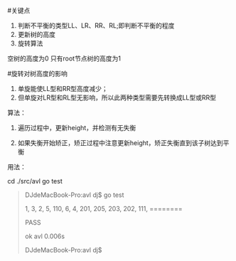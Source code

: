 #关键点

1. 判断不平衡的类型LL、LR、RR、RL;即判断不平衡的程度
2. 更新树的高度
3. 旋转算法


空树的高度为0
只有root节点树的高度为1


#旋转对树高度的影响
1. 单旋能使LL型和RR型高度减少；
2. 但单旋对LR型和RL型无影响，所以此两种类型需要先转换成LL型或RR型

算法：

1. 遍历过程中，更新height，并检测有无失衡
 
2. 如果失衡开始矫正，矫正过程中注意更新height，矫正失衡直到该子树达到平衡


用法：

cd ./src/avl
go test

> DJdeMacBook-Pro:avl dj$ go test
> 
> 1, 3, 2, 5, 110, 6, 4, 201, 205, 203, 202, 111, ========
> 
> PASS
> 
> ok  	avl	0.006s
> 
> DJdeMacBook-Pro:avl dj$ 